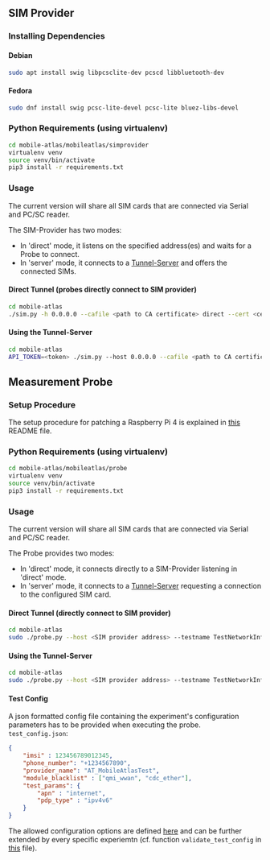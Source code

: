 
## SIM Provider
### Installing Dependencies

#### Debian

```bash
sudo apt install swig libpcsclite-dev pcscd libbluetooth-dev
```

#### Fedora

```bash
sudo dnf install swig pcsc-lite-devel pcsc-lite bluez-libs-devel
```

### Python Requirements (using virtualenv)

```bash
cd mobile-atlas/mobileatlas/simprovider
virtualenv venv
source venv/bin/activate
pip3 install -r requirements.txt
```

### Usage

The current version will share all SIM cards that are connected via Serial and PC/SC reader.

The SIM-Provider has two modes:
* In 'direct' mode, it listens on the specified address(es) and
waits for a Probe to connect.
* In 'server' mode, it connects to a
[Tunnel-Server](https://github.com/sbaresearch/mobile-atlas-tunnel) and offers the connected SIMs.

#### Direct Tunnel (probes directly connect to SIM provider)

```bash
cd mobile-atlas
./sim.py -h 0.0.0.0 --cafile <path to CA certificate> direct --cert <certificate> --key <cert key>
```

#### Using the Tunnel-Server

```bash
cd mobile-atlas
API_TOKEN=<token> ./sim.py --host 0.0.0.0 --cafile <path to CA certificate> server --api-url <server endpoint>
```

## Measurement Probe

### Setup Procedure
The setup procedure for patching a Raspberry Pi 4 is explained in [this](../setup) README file.

### Python Requirements (using virtualenv)

```bash
cd mobile-atlas/mobileatlas/probe
virtualenv venv
source venv/bin/activate
pip3 install -r requirements.txt
```


### Usage

The current version will share all SIM cards that are connected via Serial and PC/SC reader.

The Probe provides two modes:
* In 'direct' mode, it connects directly to a SIM-Provider listening in 'direct' mode.
* In 'server' mode, it connects to a
[Tunnel-Server](https://github.com/sbaresearch/mobile-atlas-tunnel) requesting a connection to the
configured SIM card.

#### Direct Tunnel (directly connect to SIM provider)

```bash
cd mobile-atlas
sudo ./probe.py --host <SIM provider address> --testname TestNetworkInfo --configfile mobileatlas/probe/test_config.json --cafile <path to CA certificate> direct --cert <certificate> --key <cert key>
```

#### Using the Tunnel-Server

```bash
cd mobile-atlas
sudo ./probe.py --host <SIM provider address> --testname TestNetworkInfo --configfile mobileatlas/probe/test_config.json
```

#### Test Config

A json formatted config file containing the experiment's configuration parameters has to be provided when executing the probe.
`test_config.json`:
```json
{
    "imsi" : 123456789012345,
    "phone_number": "+1234567890",
    "provider_name": "AT_MobileAtlasTest",
    "module_blacklist" : ["qmi_wwan", "cdc_ether"],
    "test_params": {
        "apn" : "internet",
        "pdp_type" : "ipv4v6"
    }
}
```

The allowed configuration options are defined [here](probe/measurement/test/test_args.py) and can be further extended by every specific experiemtn (cf. function `validate_test_config` in [this](probe/measurement/test/test_network_base.py) file).
